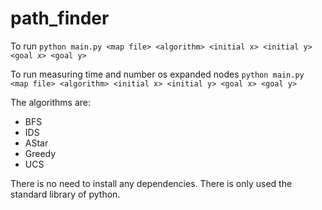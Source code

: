 # path_finder

To run ``` python main.py <map file> <algorithm> <initial x> <initial y> <goal x> <goal y> ```

To run measuring time and number os expanded nodes ``` python main.py <map file> <algorithm> <initial x> <initial y> <goal x> <goal y> ```

The algorithms are:
- BFS
- IDS
- AStar
- Greedy
- UCS

There is no need to install any dependencies. There is only used the standard library of python.